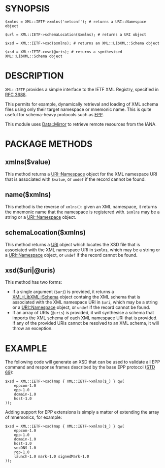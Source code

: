 # SYNOPSIS

    $xmlns = XML::IETF->xmlns('netconf'); # returns a URI::Namespace object

    $url = XML::IETF->schemaLocation($xmlns); # returns a URI object

    $xsd = XML::IETF->xsd($xmlns); # returns an XML::LibXML::Schema object

    $xsd = XML::IETF->xsd(@uris); # returns a synthesised XML::LibXML::Schema object

# DESCRIPTION

`XML::IETF` provides a simple interface to the IETF XML Registry, specified in
[RFC 3688](https://www.rfc-editor.org/rfc/rfc3688.html).

This permits for example, dynamically retrieval and loading of XML schema files
using only their target namespace or mnemonic name. This is quite useful for
schema-heavy protocols such as [EPP](https://metacpan.org/pod/Net%3A%3AEPP).

This module uses [Data::Mirror](https://metacpan.org/pod/Data%3A%3AMirror) to retrieve remote resources from the IANA.

# PACKAGE METHODS

## xmlns($value)

This method returns a [URI::Namespace](https://metacpan.org/pod/URI%3A%3ANamespace) object for the XML namespace URI that is
associated with `$value`, or `undef` if the record cannot be found.

## name($xmlns)

This method is the reverse of `xmlns()`: given an XML namespace, it returns
the mnemonic name that the namespace is registered with. `$xmlns` may be a
string or a [URI::Namespace](https://metacpan.org/pod/URI%3A%3ANamespace) object.

## schemaLocation($xmlns)

This method returns a [URI](https://metacpan.org/pod/URI) object which locates the XSD file that is
associated with the XML namespace URI in `$xmlns`, which may be a string or a
[URI::Namespace](https://metacpan.org/pod/URI%3A%3ANamespace) object, or `undef` if the record cannot be found.

## xsd($uri|@uris)

This method has two forms:

- If a single argument (`$uri`) is provided, it returns a
[XML::LibXML::Schema](https://metacpan.org/pod/XML%3A%3ALibXML%3A%3ASchema) object containg the XML schema that is associated with
the XML namespace URI in `$uri`, which may be a string or a [URI::Namespace](https://metacpan.org/pod/URI%3A%3ANamespace)
object, or `undef` if the record cannot be found.
- If an array of URIs (`@uris`) is provided, it will synthesise a
schema that imports the XML schema of each XML namespace URI that is provided.
If any of the provided URIs cannot be resolved to an XML schema, it will throw
an exception.

# EXAMPLE

The following code will generate an XSD that can be used to validate all EPP
command and response frames described by the base EPP protocol
([STD 69](https://datatracker.ietf.org/doc/std95/)):

    $xsd = XML::IETF->xsd(map { XML::IETF->xmlns($_) } qw(
        eppcom-1.0
        epp-1.0
        domain-1.0
        host-1.0
    ));

Adding support for EPP extensions is simply a matter of extending the array of
mnemonics, for example:

    $xsd = XML::IETF->xsd(map { XML::IETF->xmlns($_) } qw(
        eppcom-1.0
        epp-1.0
        domain-1.0
        host-1.0
        secDNS-1.0
        rgp-1.0
        launch-1.0 mark-1.0 signedMark-1.0
    ));
